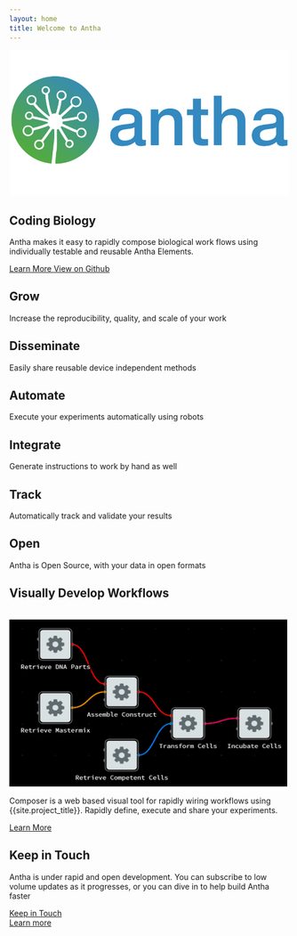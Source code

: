 ```yaml
---
layout: home
title: Welcome to Antha
---
```


<section id="future" class="main-bg">
  <div class="panel left">
    <img src="/images/logos/a-logo-color-416.svg">
    <summary>
      <h1>Coding Biology</h1>
      <p>Antha makes it easy to rapidly compose biological work flows using individually testable and reusable Antha Elements.</p>
      <paper-button raised unresolved>
        <a href="/docs/intro.html">
          <core-icon icon="archive"></core-icon> Learn More
      	</a>
      </paper-button>
      <paper-button class="github" unresolved>
      	<a href="https://github.com/Synthace/antha">
          <core-icon icon="social:post-github"></core-icon> View on Github
      	</a>
      </paper-button>
    </summary>
  </div>
</section>

<section id="learn" class="main-purple">
  <div class="panel right">
    <summary>
      <learn-tabs></learn-tabs>
    </summary>
  </div>
</section>

<section id="why-antha" class="main-bg">
  <div class="panel right">
    <summary>
		<smart-flow width="800">
			<div id="grow">
				<smart-flow width="100">
					<segment layout vertical>
						<h2><core-icon src="images/noun/grow.svg" class="icon-big"></core-icon> Grow</h2>
						<p>Increase the reproducibility, quality, and scale of your work</p>					
					</segment>
				</smart-flow>
		  	</div>
			<div id="disseminate">
				<smart-flow width="100">
					<segment layout vertical>
						<h2><core-icon src="images/noun/disseminate.svg" class="icon-big"></core-icon> Disseminate</h2>
						<p>Easily share reusable device independent methods</p>					
					</segment>
				</smart-flow>
		  	</div>
    		</smart-flow>
		<smart-flow width="800">
			<div id="automate">
				<smart-flow width="100">
					<segment layout vertical>
						<h2><core-icon src="images/noun/robot.svg" class="icon-big"></core-icon> Automate</h2>
						<p>Execute your experiments automatically using robots</p>					
					</segment>
				</smart-flow>
		  	</div>
			<div id="manual">
				<smart-flow width="100">
					<segment layout vertical>
						<h2><core-icon src="images/noun/scientist.svg" class="icon-big"></core-icon> Integrate</h2>
						<p>Generate instructions to work by hand as well</p>					
					</segment>
				</smart-flow>
		  	</div>
    	</smart-flow>
		<smart-flow width="800">
			<div id="track">
				<smart-flow width="100">
					<segment layout vertical>
						<h2><core-icon src="images/noun/data.svg" class="icon-big"></core-icon> Track</h2>
						<p>Automatically track and validate your results</p>					
					</segment>
				</smart-flow>
		  	</div>
			<div id="open">
				<smart-flow width="100">
					<segment layout vertical>
						<h2><core-icon src="images/noun/unlock.png" class="icon-big"></core-icon> Open</h2>
						<p>Antha is Open Source, with your data in open formats</p>					
					</segment>
				</smart-flow>
		  	</div>
    	</smart-flow>
	</summary>
  </div>
</section>

<section id="composer" class="main-purple">
  <div class="panel">
    <summary style="transform: translateZ(0);">
      <h1>Visually Develop Workflows</h1>
	  <br>
	<div class="scroll">
      		<a href="/docs/concepts/flow-based-programming.html" target="_blank">
        		<img src="/images/flow-gui.png" height="300" width="500" alt="Learn More About Composition" title="Learn More About Composition" />
      		</a>
	</div>
      <div>
        <p>
        Composer is a web based visual tool for rapidly wiring workflows using {{site.project_title}}. Rapidly define, execute and share your experiments.
        </p>
          <paper-button>
        	<a href="/docs/concepts/flow-based-programming.html" target="_blank">
            		<core-icon icon="arrow-forward"></core-icon> Learn More
        	</a>
          </paper-button>
      </div>
    </summary>
  </div>
</section>

<section id="keep-in-touch" class="main-bg">
  <div class="panel right">
    <summary>
      <h1>Keep in Touch</h1>
      <p>Antha is under rapid and open development. You can subscribe to low volume updates as it progresses, or you can dive in to help build Antha faster</p>
	  <div layout horizontal justified>
		  <div></div>
		  <div>
		  	<paper-button raised>
	  			<a href="https://groups.google.com/a/antha-lang.org/group/antha-dev/boxsubscribe">
		  			<core-icon icon="mail"></core-icon> Keep in Touch
				</a>
			</paper-button>
		  </div>
		  <div></div>
		  <div>	
        	<paper-button raised>
      			<a href="/docs/intro.html">
          	  		<core-icon icon="arrow-forward"></core-icon> Learn more
      	  		</a>
        	</paper-button>
		  </div>
		  <div></div>
    </summary>
  </div>
</section>
